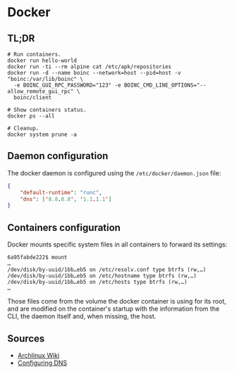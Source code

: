 # Docker

## TL;DR

```shell
# Run containers.
docker run hello-world
docker run -ti --rm alpine cat /etc/apk/repositories
docker run -d --name boinc --network=host --pid=host -v "boinc:/var/lib/boinc" \
  -e BOINC_GUI_RPC_PASSWORD="123" -e BOINC_CMD_LINE_OPTIONS="--allow_remote_gui_rpc" \
  boinc/client

# Show containers status.
docker ps --all

# Cleanup.
docker system prune -a
```

## Daemon configuration

The docker daemon is configured using the `/etc/docker/daemon.json` file:

```json
{
    "default-runtime": "runc",
    "dns": ['8.8.8.8', '1.1.1.1']
}
```

## Containers configuration

Docker mounts specific system files in all containers to forward its settings:

```shell
6a95fabde222$ mount
…
/dev/disk/by-uuid/1bb…eb5 on /etc/resolv.conf type btrfs (rw,…)
/dev/disk/by-uuid/1bb…eb5 on /etc/hostname type btrfs (rw,…)
/dev/disk/by-uuid/1bb…eb5 on /etc/hosts type btrfs (rw,…)
…
```

Those files come from the volume the docker container is using for its root, and are modified on the container's startup with the information from the CLI, the daemon itself and, when missing, the host.

## Sources

- [Archlinux Wiki]
- [Configuring DNS]

[archlinux wiki]: https://wiki.archlinux.org/index.php/Docker
[configuring dns]: https://dockerlabs.collabnix.com/intermediate/networking/Configuring_DNS.html

